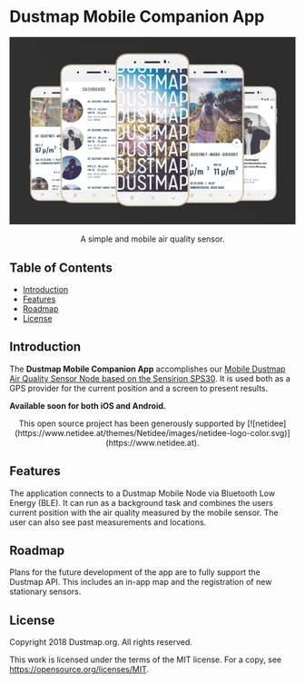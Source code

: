 # Dustmap Mobile Companion App

<p align="center">
  <a href="https://www.dustmap.org/">
    <img alt="Dustmap Mobile Companion App" title="Dustmap Mobile Companion App" src="https://raw.githubusercontent.com/dustmap/dustnet-mobile-app/master/screenshots/screen.png" width="600">
  </a>
</p>

<p align="center">
  A simple and mobile air quality sensor.
</p>

<!--<p align="center">

  <a href="TODO: Link">

    <img alt="Download on the App Store" title="App Store" src="http://i.imgur.com/0n2zqHD.png" width="140">

  </a>

  <a href="TODO: Link">

    <img alt="Get it on Google Play" title="Google Play" src="http://i.imgur.com/mtGRPuM.png" width="140">

  </a>

</p>-->

## Table of Contents

- [Introduction](#introduction)
- [Features](#features)
- [Roadmap](#roadmap)
- [License](#license)

## Introduction

The **Dustmap Mobile Companion App** accomplishes our [Mobile Dustmap Air Quality Sensor Node based on the Sensirion SPS30](https://github.com/dustmap/dustnet-node-mobile). It is used both as a GPS provider for the current position and a screen to present results.

**Available soon for both iOS and Android.**

<p align="center">
  This open source project has been generously supported by
  [![netidee](https://www.netidee.at/themes/Netidee/images/netidee-logo-color.svg)](https://www.netidee.at).
</p>

## Features

The application connects to a Dustmap Mobile Node via Bluetooth Low Energy (BLE). It can run as a background task and combines the users current position with the air quality measured by the mobile sensor. The user can also see past measurements and locations.

## Roadmap

Plans for the future development of the app are to fully support the Dustmap API. This includes an in-app map and the registration of new stationary sensors.

## License

Copyright 2018 Dustmap.org. All rights reserved.

This work is licensed under the terms of the MIT license. For a copy, see https://opensource.org/licenses/MIT.
